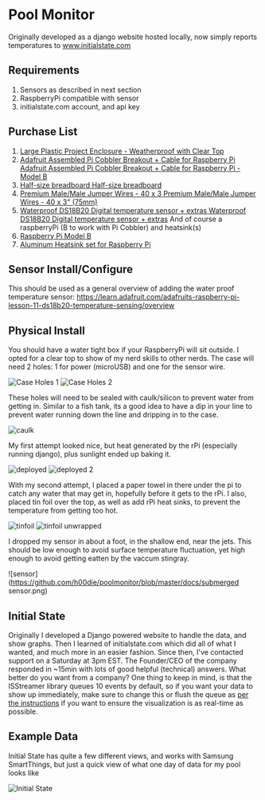 # Pool Monitor
Originally developed as a django website hosted locally, now simply reports temperatures to www.initialstate.com

## Requirements
1. Sensors as described in next section
2. RaspberryPi compatible with sensor
3. initialstate.com account, and api key

## Purchase List
1. [Large Plastic Project Enclosure - Weatherproof with Clear Top](https://www.adafruit.com/products/905)
2. [Adafruit Assembled Pi Cobbler Breakout + Cable for Raspberry Pi Adafruit Assembled Pi Cobbler Breakout + Cable for Raspberry Pi - Model B](https://www.adafruit.com/products/905)
3. [Half-size breadboard Half-size breadboard](https://www.adafruit.com/products/64)
4. [Premium Male/Male Jumper Wires - 40 x 3 Premium Male/Male Jumper Wires - 40 x 3" (75mm)](https://www.adafruit.com/products/759)
5. [Waterproof DS18B20 Digital temperature sensor + extras Waterproof DS18B20 Digital temperature sensor + extras](https://www.adafruit.com/products/381)
And of course a raspberryPi (B to work with Pi Cobbler) and heatsink(s)
6. [Raspberry Pi Model B](https://www.adafruit.com/products/998)
7. [Aluminum Heatsink set for Raspberry Pi](http://www.amazon.com/Aluminum-Heatsink-set-Raspberry-Pi/dp/B00A88DVTG)

## Sensor Install/Configure
This should be used as a general overview of adding the water proof temperature sensor: https://learn.adafruit.com/adafruits-raspberry-pi-lesson-11-ds18b20-temperature-sensing/overview

## Physical Install
You should have a water tight box if your RaspberryPi will sit outside.  I opted for a clear top to show of my nerd skills to other nerds.
The case will need 2 holes: 1 for power (microUSB) and one for the sensor wire.

![Case Holes 1](https://github.com/h00die/poolmonitor/blob/master/docs/drill%20case.png)
![Case Holes 2](https://github.com/h00die/poolmonitor/blob/master/docs/drill%20case2.png)

These holes will need to be sealed with caulk/silicon to prevent water from getting in.  Similar to a fish tank, its a good idea to have a dip in your line to prevent water running down the line and dripping in to the case.

![caulk](https://github.com/h00die/poolmonitor/blob/master/docs/sealed%20and%20drip%20line.png)

My first attempt looked nice, but heat generated by the rPi (especially running django), plus sunlight ended up baking it.

![deployed](https://github.com/h00die/poolmonitor/blob/master/docs/raspberrypi.png)
![deployed 2](https://github.com/h00die/poolmonitor/blob/master/docs/raspberrypi2.png)

With my second attempt, I placed a paper towel in there under the pi to catch any water that may get in, hopefully before it gets to the rPi.
I also, placed tin foil over the top, as well as add rPi heat sinks, to prevent the temperature from getting too hot.

![tinfoil](https://github.com/h00die/poolmonitor/blob/master/docs/tinfoil.png)
![tinfoil unwrapped](https://github.com/h00die/poolmonitor/blob/master/docs/tinfoil%20unwrapped.png)

I dropped my sensor in about a foot, in the shallow end, near the jets.  This should be low enough to avoid surface temperature fluctuation, yet high enough to avoid getting eatten by the vaccum stingray.

![sensor](https://github.com/h00die/poolmonitor/blob/master/docs/submerged sensor.png)

## Initial State
Originally I developed a Django powered website to handle the data, and show graphs.  Then I learned of initialstate.com which did all of what I wanted, and much more in an easier fashion.
Since then, I've contacted support on a Saturday at 3pm EST.  The Founder/CEO of the company responded in ~15min with lots of good helpful (technical) answers.  What better do you want from a company?
One thing to keep in mind, is that the ISStreamer library queues 10 events by default, so if you want your data to show up immediately, make sure to change this or flush the queue as [per the instructions](https://github.com/InitialState/python_appender#advanced-use) if you want to ensure the visualization is as real-time as possible.

## Example Data
Initial State has quite a few different views, and works with Samsung SmartThings, but just a quick view of what one day of data for my pool looks like

![Initial State](https://github.com/h00die/poolmonitor/blob/master/docs/initialstate.png)